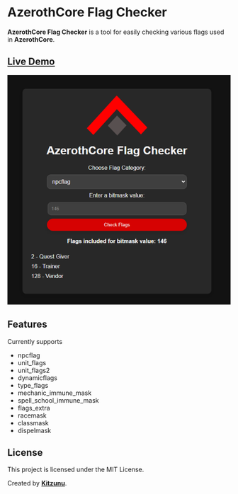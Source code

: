 # AzerothCore Flag Checker

**AzerothCore Flag Checker** is a tool for easily checking various flags used in **AzerothCore**.

## [Live Demo](http://www.azerothcore.org/flag-checker/)

![AzerothCore Flag Checker](flagchecker.png)

## Features

Currently supports

- npcflag
- unit_flags
- unit_flags2
- dynamicflags
- type_flags
- mechanic_immune_mask
- spell_school_immune_mask
- flags_extra
- racemask
- classmask
- dispelmask

## License

This project is licensed under the MIT License.

Created by **[Kitzunu](https://github.com/kitzunu)**.
